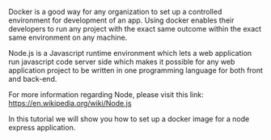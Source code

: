 

Docker is a good way for any organization to set up a controlled environment for development of an app. Using docker enables their developers to run any project with the exact same outcome within the exact same environment on any machine. 

Node.js is a Javascript runtime environment which lets a web application run javascript code server side which makes it possible for any web application project to be written in one programming language for both front and back-end. 

For more information regarding Node, please visit this link:
https://en.wikipedia.org/wiki/Node.js


In this tutorial we will show you how to set up a docker image for a node express application. 


